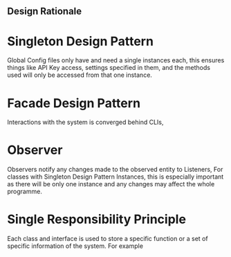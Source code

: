 ## Design Rationale
# Singleton Design Pattern
Global Config files only have and need a single instances each,
this ensures things like API Key access, settings specified in them, and the methods used
will only be accessed from that one instance.
# Facade Design Pattern
Interactions with the system is converged behind CLIs, 
# Observer
Observers notify any changes made to the observed entity to Listeners,
For classes with Singleton Design Pattern Instances, this is especially important as
there will be only one instance and any changes may affect the whole programme.
# Single Responsibility Principle
Each class and interface is used to store a specific function or
a set of specific information of the system.
For example